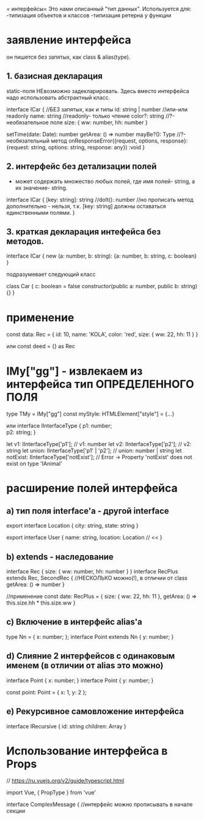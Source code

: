 = интерфейсы=
Это нами описанный "тип данных".
Используется для:
-типизация объектов и классов
-типизация ретерна у функции



# заявление интерфейса
он пишется без запятых, как class & alias(type).

## 1. базисная декларация
static-поля НЕвозможно задекларировать. 
Здесь вместо интерфейса надо использовать абстрактный класс.

interface ICar {                 //БЕЗ запятых, как и типы
  id: string | number            //или-или
  readonly name: string           //readonly- только чтение
  color?: string                   //?- необязательное поле
  size: {
    ww: number,
    hh: number
  }

  setTime(date: Date): number 
  getArea: () => number
  mayBe?(): Type                  //?- необязательный метод
  onResponseError({request, options, response}: {request: string, options: string, response: any}) :void
}



## 2. интерфейс без детализации полей
- может содержать множество любых полей, где имя полей- string, а их значение- string.

interface ICar {
  [key: string]: string
  //doIt(): number       //но прописать метод дополнительно - нельзя, т.к. [key: string] должны оставаться единственными полями.
}



## 3. краткая декларация интефейса без методов.
interface ICar {
  new (a: number, b: string): {a: number, b: string, c: boolean}
}

 подразумевает следующий класс

class Car {
  c: boolean = false
  constructor(public a: number, public b: string) {}
}






# применение
const data: Rec = {
  id: 10,
  name: 'KOLA',
  color: 'red',
  size: {
    ww: 22,
    hh: 11
  }
}

или
const deed = {} as Rec




# IMy["gg"] - извлекаем из интерфейса тип ОПРЕДЕЛЕННОГО ПОЛЯ
type TMy = IMy["gg"]
const myStyle: HTMLElement["style"] = {...}

или
interface IInterfaceType {
  p1: number;  
  p2: string;
}

let v1: IInterfaceType['p1']; // v1: number
let v2: IInterfaceType['p2']; // v2: string
let union: IInterfaceType['p1' | 'p2']; // union: number | string
let notExist: IInterfaceType['notExist']; // Error -> Property 'notExist' does not exist on type 'IAnimal'




# расширение полей интерфейса
## a) тип поля interface'a - другой interface
export interface Location {
  city: string,
  state: string
}

export interface User {
  name: string,
  location: Location    // <<
}


## b) extends - наследование
interface Rec {
  size: {
    ww: number,
    hh: number
  }
}
interface RecPlus extends Rec, SecondRec {  //НЕСКОЛЬКО можно(!), в отличии от class
  getArea: () => number
}

//применение
const date: RecPlus = {
  size: {
    ww: 22,
    hh: 11
  },
  getArea: () => this.size.hh * this.size.ww
}



## с) Включение в интерфейс alias'a
type Nn = { x: number; };
interface Point extends Nn { y: number; }



## d) Слияние 2 интерфейсов с одинаковым именем (в отличии от alias это можно)
interface Point { x: number; }
interface Point { y: number; }

const point: Point = { x: 1, y: 2 };



## e) Рекурсивное самовложение интерфейса
interface IRecursive {
  id: string
  children: Array<IRecursive>
}




# Использование интерфейса в Props
// https://ru.vuejs.org/v2/guide/typescript.html

import Vue, { PropType } from 'vue'

interface ComplexMessage {      //интерфейс можно прописывать в начале секции <script>.
  title: string,
  okMessage: string,
  cancelMessage: string
}

const Component = Vue.extend({
  props: {
    message: {
      type: Object as PropType<ComplexMessage>,
      required: true,
      validator (message: ComplexMessage) {
        return !!message.title;
      }
    }
  }
})










//===================
//заявление класса
interface IClock {   //интерфейс для class
  time: Date

  setTime(date: Date): void
}

//применение класса
class Clock implements IClock {
  time: Date = new Date()

  setTime(date: Date): void {
    this.time = date
  }
}


//===================
//заявление объекта с динамическими ключами
interface Style {
  [key: string]: string
}

//применение объекта с вольным названием и колличеством ключей
const css: Style = {
  col: 'red',
  border: '2px'
}












